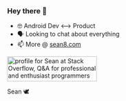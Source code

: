 ### Hey there 👋

- 🤓 Android Dev <--> Product
- 🗣️ Looking to chat about everything
- 📫  More @ [sean8.com](https://sean8.com)

<a href="https://stackoverflow.com/users/1446466/sean"><img src="https://stackoverflow.com/users/flair/1446466.png" width="208" height="58" alt="profile for Sean at Stack Overflow, Q&amp;A for professional and enthusiast programmers" title="profile for Sean at Stack Overflow, Q&amp;A for professional and enthusiast programmers"></a>

Sean 🕊️
